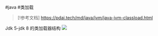 #java #类加载 

> [!参考文档]
> https://pdai.tech/md/java/jvm/java-jvm-classload.html

Jdk 5-jdk 8 的类加载器结构
![](Pasted%20image%2020241226195029.png)


